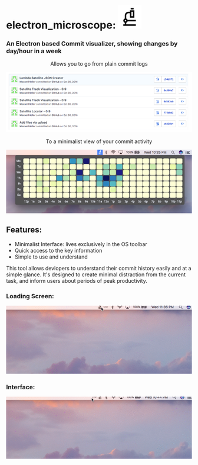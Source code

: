 # electron_microscope: ![alt text](https://github.com/MaxwellHeller/electron_microscope/blob/master/assets/quarkTemplate@3x.png? "electron_microscope")

### An Electron based Commit visualizer, showing changes by day/hour in a week

<p align="center">Allows you to go from plain commit logs</p>

![Standard commit data](https://github.com/MaxwellHeller/electron_microscope/blob/master/assets/git%20change%20.png)
<p align="center">To a minimalist view of your commit activity</p>

![Main look](https://github.com/MaxwellHeller/electron_microscope/blob/master/assets/electron_microscope.png)

## Features:

- Minimalist Interface: lives exclusively in the OS toolbar
- Quick access to the key information
- Simple to use and understand

This tool allows devlopers to understand their commit history easily and at a simple glance. It's designed to create minimal distraction from the current task, and inform users about periods of peak productivity.

### Loading Screen:
![Loading Animation](https://github.com/MaxwellHeller/electron_microscope/blob/master/assets/RhUjfAp8cN.gif)

### Interface:
![Main interface](https://github.com/MaxwellHeller/electron_microscope/blob/master/assets/1ZEnrHzkBe.gif)
